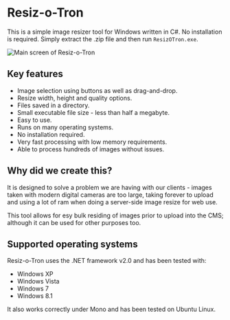 # Resiz-o-Tron
This is a simple image resizer tool for Windows written in C#. No installation is required. Simply extract the .zip file and then run `ResizOTron.exe`.

![Main screen of Resiz-o-Tron](https://raw.githubusercontent.com/wiki/Karmabunny/resiz-o-tron/images/main_screen.png)


## Key features

- Image selection using buttons as well as drag-and-drop.
- Resize width, height and quality options.
- Files saved in a directory.
- Small executable file size - less than half a megabyte.
- Easy to use.
- Runs on many operating systems.
- No installation required.
- Very fast processing with low memory requirements.
- Able to process hundreds of images without issues.


## Why did we create this?

It is designed to solve a problem we are having with our clients - images taken with modern
digital cameras are too large, taking forever to upload and using a lot of ram when doing a server-side
image resize for web use.

This tool allows for esy bulk residing of images prior to upload into the CMS; although it can be used for other
purposes too.


## Supported operating systems

Resiz-o-Tron uses the .NET framework v2.0 and has been tested with:
- Windows XP
- Windows Vista
- Windows 7
- Windows 8.1

It also works correctly under Mono and has been tested on Ubuntu Linux.

